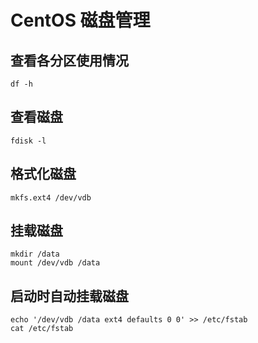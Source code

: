 # CentOS 磁盘管理

## 查看各分区使用情况

```
df -h
```

## 查看磁盘

```
fdisk -l
```

## 格式化磁盘

```
mkfs.ext4 /dev/vdb
```

## 挂载磁盘

```
mkdir /data
mount /dev/vdb /data
```

## 启动时自动挂载磁盘

```
echo '/dev/vdb /data ext4 defaults 0 0' >> /etc/fstab
cat /etc/fstab
```
